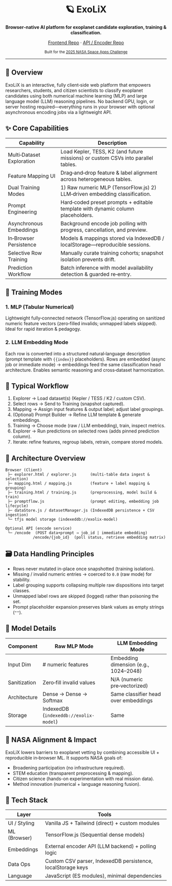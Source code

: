 <div align="center">
	<h1>🪐 ExoLiX</h1>
	<p><strong>Browser‑native AI platform for exoplanet candidate exploration, training & classification.</strong></p>
	<p>
		<a href="https://github.com/damanikjosh/exolix">Frontend Repo</a> ·
		<a href="https://github.com/damanikjosh/exolix-api">API / Encoder Repo</a>
	</p>
	<sub>Built for the <a href="https://www.spaceappschallenge.org/">2025 NASA Space Apps Challenge</a></sub>
	<br/>
</div>

---

## 🚀 Overview
ExoLiX is an interactive, fully client‑side web platform that empowers researchers, students, and citizen scientists to classify exoplanet candidates using both numerical machine learning (MLP) and large language model (LLM) reasoning pipelines. No backend GPU, login, or server hosting required—everything runs in your browser with optional asynchronous encoding jobs via a lightweight API.

## ✨ Core Capabilities
| Capability | Description |
|------------|-------------|
| Multi‑Dataset Exploration | Load Kepler, TESS, K2 (and future missions) or custom CSVs into parallel tables. |
| Feature Mapping UI | Drag‑and‑drop feature & label alignment across heterogeneous tables. |
| Dual Training Modes | 1) Raw numeric MLP (TensorFlow.js)  2) LLM‑driven embedding classification. |
| Prompt Engineering | Hard‑coded preset prompts + editable template with dynamic column placeholders. |
| Asynchronous Embeddings | Background encode job polling with progress, cancellation, and preview. |
| In‑Browser Persistence | Models & mappings stored via IndexedDB / localStorage—reproducible sessions. |
| Selective Row Training | Manually curate training cohorts; snapshot isolation prevents drift. |
| Prediction Workflow | Batch inference with model availability detection & guarded re‑entry. |

## 🧠 Training Modes
### 1. MLP (Tabular Numerical)
Lightweight fully‑connected network (TensorFlow.js) operating on sanitized numeric feature vectors (zero‑filled invalids; unmapped labels skipped). Ideal for rapid iteration & pedagogy.

### 2. LLM Embedding Mode
Each row is converted into a structured natural‑language description (prompt template with `{{index}}` placeholders). Rows are embedded (async job or immediate mode) → embeddings feed the same classification head architecture. Enables semantic reasoning and cross‑dataset harmonization.

## 🔄 Typical Workflow
1. Explorer → Load dataset(s) (Kepler / TESS / K2 / custom CSV).  
2. Select rows → Send to Training (snapshot captured).  
3. Mapping → Assign input features & output label; adjust label groupings.  
4. (Optional) Prompt Builder → Refine LLM template & generate embeddings.  
5. Training → Choose mode (raw / LLM embedding), train, inspect metrics.  
6. Explorer → Run predictions on selected rows (adds pinned prediction column).  
7. Iterate: refine features, regroup labels, retrain, compare stored models.

## 🧩 Architecture Overview
```text
Browser (Client)
 ├─ explorer.html / explorer.js      (multi-table data ingest & selection)
 ├─ mapping.html / mapping.js        (feature + label mapping & grouping)
 ├─ training.html / training.js      (preprocessing, model build & train)
 ├─ promptflow.js                    (prompt editing, embedding job lifecycle)
 ├─ dataStore.js / datasetManager.js (IndexedDB persistence + CSV ingestion)
 └─ tfjs model storage (indexeddb://exolix-model)

Optional API (encode service)
 └─ /encode  (POST data+prompt → job_id | immediate embedding)
			/encode/{job_id}  (poll status, retrieve embedding matrix)
```

## 🗃️ Data Handling Principles
- Rows never mutated in-place once snapshotted (training isolation).  
- Missing / invalid numeric entries → coerced to `0.0` (raw mode) for stability.  
- Label grouping supports collapsing multiple raw dispositions into target classes.  
- Unmapped label rows are skipped (logged) rather than poisoning the set.  
- Prompt placeholder expansion preserves blank values as empty strings (`""`).

## 🧪 Model Details
| Component | Raw MLP Mode | LLM Embedding Mode |
|-----------|--------------|--------------------|
| Input Dim | # numeric features | Embedding dimension (e.g., 1024–2048) |
| Sanitization | Zero‑fill invalid values | N/A (numeric pre‑vectorized) |
| Architecture | Dense → Dense → Softmax | Same classifier head over embeddings |
| Storage | IndexedDB (`indexeddb://exolix-model`) | Same |

## 🌌 NASA Alignment & Impact
ExoLiX lowers barriers to exoplanet vetting by combining accessible UI + reproducible in‑browser ML. It supports NASA goals of:  
- Broadening participation (no infrastructure required).  
- STEM education (transparent preprocessing & mapping).  
- Citizen science (hands-on experimentation with real mission data).  
- Method innovation (numerical + language reasoning fusion).

## 🧰 Tech Stack
| Layer | Tools |
|-------|-------|
| UI / Styling | Vanilla JS + Tailwind (direct) + custom modules |
| ML (Browser) | TensorFlow.js (Sequential dense models) |
| Embeddings | External encoder API (LLM backend) + polling logic |
| Data Ops | Custom CSV parser, IndexedDB persistence, localStorage keys |
| Language | JavaScript (ES modules), minimal dependencies |

